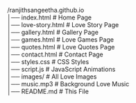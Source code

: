 /ranjithsangeetha.github.io  
│── index.html           # Home Page  
│── love-story.html      # Love Story Page  
│── gallery.html         # Gallery Page  
│── games.html           # Love Games Page  
│── quotes.html          # Love Quotes Page  
│── contact.html         # Contact Page  
│── styles.css           # CSS Styles  
│── script.js            # JavaScript Animations  
│── images/              # All Love Images  
│── music.mp3            # Background Love Music  
│── README.md            # This File
